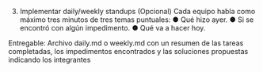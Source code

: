 3. Implementar daily/weekly standups (Opcional)
Cada equipo habla como máximo tres minutos de tres temas puntuales:
● Qué hizo ayer.
● Si se encontró con algún impedimento.
● Qué va a hacer hoy.

Entregable: Archivo daily.md o weekly.md con un resumen de las tareas completadas,
los impedimentos encontrados y las soluciones propuestas indicando los integrantes

